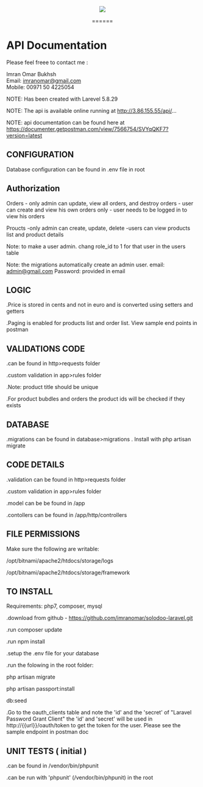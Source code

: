 <p align="center">
<img src="https://www.saloodo.ae/wp-content/uploads/2018/04/logo.svg"></p>

<p align="center">
======


API Documentation
=============
Please feel freee to contact me :

Imran Omar Bukhsh<br>
Email: imranomar@gmail.com<br>
Mobile: 00971 50 4225054<br>

NOTE: Has been created with Larevel 5.8.29

NOTE: The api is available online running at http://3.86.155.55/api/...

NOTE: api documentation can be found here at
https://documenter.getpostman.com/view/7566754/SVYqQKF7?version=latest

CONFIGURATION
-------------
Database configuration can be found in .env file in root

Authorization
-------------
Orders - only admin can update, view all orders, and destroy orders
       - user can create and view his own orders only
       - user needs to be logged in to view his orders

Proucts -only admin can create, update, delete
	-users can view products list and product details

Note: to make a user admin. chang role_id to 1 for that user in the users table

Note: the migrations automatically create an admin user. email: admin@gmail.com Password: provided in email

LOGIC
-----
.Price is stored in cents and not in euro and is converted using setters and getters

.Paging is enabled for products list and order list. View sample end points in postman

VALIDATIONS CODE
-----------------
.can be found in http>requests folder

.custom validation in app>rules folder

.Note: product title should be unique

.For product bubdles and orders the product ids will be checked if they exists


DATABASE
--------
.migrations can be found in database>migrations . Install with php artisan migrate

CODE DETAILS
------------
.validation can be found in http>requests folder

.custom validation in app>rules folder

.model can be be found in /app

.contollers can be found in /app/http/controllers

FILE PERMISSIONS
----------------
Make sure the following are writable:

/opt/bitnami/apache2/htdocs/storage/logs 

/opt/bitnami/apache2/htdocs/storage/framework

TO INSTALL
----------
Requirements: php7, composer, mysql

.download from github - https://github.com/imranomar/solodoo-laravel.git

.run composer update

.run npm install

.setup the .env file for your database

.run the folowing in the root folder:

php artisan migrate

php artisan passport:install

db:seed

.Go to the oauth_clients table and note the 'id' and the 'secret' of "Laravel Password Grant Client"
the 'id' and 'secret' will be used in http://{{url}}/oauth/token to get the token for the user. Please see the sample endpoint in postman doc

UNIT TESTS ( initial )
---------------------------
.can be found in /vendor/bin/phpunit

.can be run with 'phpunit' (/vendor/bin/phpunit) in the root



</p>
